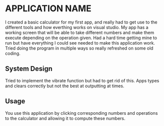 # APPLICATION NAME
I created a basic calculator for my first app, and really had to get use to the different tools and how everthing works on visual studio. My app has a working screen that will be able to take different numbers and make them execute depending on the operation given. Had a hard time getting mine to run but have everything I could see needed to make this application work. Tried doing the program in multiple ways so really refreshed on some old coding.  

## System Design 
Tried to implement the vibrate function but had to get rid of this. Apps types and clears correctly but not the best at outputting at times. 

## Usage
You use this application by clicking corresponding numbers and operations to the calculator and allowing it to compute these numbers. 
